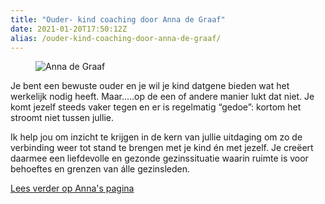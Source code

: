 ```yaml
---
title: "Ouder- kind coaching door Anna de Graaf"
date: 2021-01-20T17:50:12Z
alias: /ouder-kind-coaching-door-anna-de-graaf/
---
```

<!-- wp:image {"id":2792,"align":"right"} -->
<div class="wp-block-image"><figure class="alignright"><img src="https://res.cloudinary.com/piith/image/upload/2021/01/20210112_155703-159x180.jpg" alt="Anna de Graaf" class="wp-image-2792"/></figure></div>
<!-- /wp:image -->

<!-- wp:paragraph -->
<p>Je bent een bewuste ouder en je wil je kind
datgene bieden wat het werkelijk nodig heeft. Maar.....op de een of andere
manier lukt dat niet. Je komt jezelf steeds vaker tegen en er is regelmatig
“gedoe”: kortom het stroomt niet tussen jullie. </p>
<!-- /wp:paragraph -->

<!-- wp:paragraph -->
<p>Ik help jou om inzicht te krijgen in de kern van jullie uitdaging om zo de verbinding weer tot stand te brengen met je kind én met jezelf. Je creëert daarmee een liefdevolle en gezonde gezinssituatie waarin ruimte is voor behoeftes en grenzen van álle gezinsleden.</p>
<!-- /wp:paragraph -->

<!-- wp:paragraph -->
<p><a href="https://piith.nl/wie-doet-wat/anna-de-graaf/">Lees verder op Anna's pagina</a></p>
<!-- /wp:paragraph -->